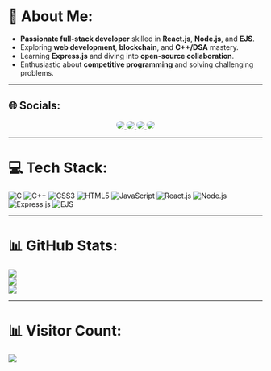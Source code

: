 # 💫 About Me:

- **Passionate full-stack developer** skilled in **React.js**, **Node.js**, and **EJS**.  
- Exploring **web development**, **blockchain**, and **C++/DSA** mastery.  
- Learning **Express.js** and diving into **open-source collaboration**.  
- Enthusiastic about **competitive programming** and solving challenging problems. 

---

## 🌐 Socials:
<div align="center">
  <a href="https://www.instagram.com/itz__me__thaha" target="_blank">
    <img src="https://img.shields.io/badge/Instagram-%23E4405F.svg?style=for-the-badge&logo=instagram&logoColor=white" style="border-radius:50%;">
  </a>
  <a href="https://linkedin.com/in/mohammed-thaha-webdev/" target="_blank">
    <img src="https://img.shields.io/badge/LinkedIn-%230077B5.svg?style=for-the-badge&logo=linkedin&logoColor=white" style="border-radius:50%;">
  </a>
  <a href="https://youtube.com/@TechwithMT-coding-channel" target="_blank">
    <img src="https://img.shields.io/badge/YouTube-%23FF0000.svg?style=for-the-badge&logo=youtube&logoColor=white" style="border-radius:50%;">
  </a>


  <a href="https://www.instagram.com/codewithmt" target="_blank">
    <img src="https://img.shields.io/badge/Business%20Account-Link-blue?style=flat-square" style="border-radius:50%;">
  </a>

</div>

---

# 💻 Tech Stack:
![C](https://img.shields.io/badge/c-%2300599C.svg?style=for-the-badge&logo=c&logoColor=white) 
![C++](https://img.shields.io/badge/c++-%2300599C.svg?style=for-the-badge&logo=c%2B%2B&logoColor=white) 
![CSS3](https://img.shields.io/badge/css3-%231572B6.svg?style=for-the-badge&logo=css3&logoColor=white) 
![HTML5](https://img.shields.io/badge/html5-%23E34F26.svg?style=for-the-badge&logo=html5&logoColor=white) 
![JavaScript](https://img.shields.io/badge/javascript-%23323330.svg?style=for-the-badge&logo=javascript&logoColor=%23F7DF1E) 
![React.js](https://img.shields.io/badge/react-%2320232a.svg?style=for-the-badge&logo=react&logoColor=%2361DAFB) 
![Node.js](https://img.shields.io/badge/node.js-6DA55F?style=for-the-badge&logo=node.js&logoColor=white) 
![Express.js](https://img.shields.io/badge/express.js-%23404d59.svg?style=for-the-badge&logo=express&logoColor=%2361DAFB) 
![EJS](https://img.shields.io/badge/ejs-%23B4CA65.svg?style=for-the-badge&logo=ejs&logoColor=black) 

---

# 📊 GitHub Stats:
![](https://github-readme-stats.vercel.app/api?username=Mohammed-Thaha&theme=dark&hide_border=false&include_all_commits=false&count_private=false)  
![](https://github-readme-streak-stats.herokuapp.com/?user=Mohammed-Thaha&theme=dark&hide_border=false)  
![](https://github-readme-stats.vercel.app/api/top-langs/?username=Mohammed-Thaha&theme=dark&hide_border=false&include_all_commits=false&count_private=false&layout=compact)

---



# 📊 Visitor Count:
[![](https://visitcount.itsvg.in/api?id=Mohammed-Thaha&icon=0&color=0)](https://visitcount.itsvg.in)
